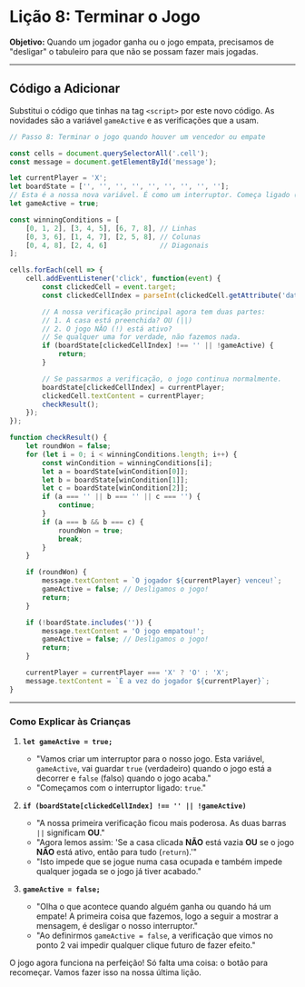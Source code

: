 # Lição 8: Terminar o Jogo

**Objetivo:** Quando um jogador ganha ou o jogo empata, precisamos de "desligar" o tabuleiro para que não se possam fazer mais jogadas.

---

## Código a Adicionar

Substitui o código que tinhas na tag `<script>` por este novo código. As novidades são a variável `gameActive` e as verificações que a usam.

```javascript
// Passo 8: Terminar o jogo quando houver um vencedor ou empate

const cells = document.querySelectorAll('.cell');
const message = document.getElementById('message');

let currentPlayer = 'X';
let boardState = ['', '', '', '', '', '', '', '', ''];
// Esta é a nossa nova variável. É como um interruptor. Começa ligado (true).
let gameActive = true;

const winningConditions = [
    [0, 1, 2], [3, 4, 5], [6, 7, 8], // Linhas
    [0, 3, 6], [1, 4, 7], [2, 5, 8], // Colunas
    [0, 4, 8], [2, 4, 6]             // Diagonais
];

cells.forEach(cell => {
    cell.addEventListener('click', function(event) {
        const clickedCell = event.target;
        const clickedCellIndex = parseInt(clickedCell.getAttribute('data-index'));

        // A nossa verificação principal agora tem duas partes:
        // 1. A casa está preenchida? OU (||)
        // 2. O jogo NÃO (!) está ativo?
        // Se qualquer uma for verdade, não fazemos nada.
        if (boardState[clickedCellIndex] !== '' || !gameActive) {
            return;
        }

        // Se passarmos a verificação, o jogo continua normalmente.
        boardState[clickedCellIndex] = currentPlayer;
        clickedCell.textContent = currentPlayer;
        checkResult();
    });
});

function checkResult() {
    let roundWon = false;
    for (let i = 0; i < winningConditions.length; i++) {
        const winCondition = winningConditions[i];
        let a = boardState[winCondition[0]];
        let b = boardState[winCondition[1]];
        let c = boardState[winCondition[2]];
        if (a === '' || b === '' || c === '') {
            continue;
        }
        if (a === b && b === c) {
            roundWon = true;
            break;
        }
    }

    if (roundWon) {
        message.textContent = `O jogador ${currentPlayer} venceu!`;
        gameActive = false; // Desligamos o jogo!
        return;
    }

    if (!boardState.includes('')) {
        message.textContent = 'O jogo empatou!';
        gameActive = false; // Desligamos o jogo!
        return;
    }

    currentPlayer = currentPlayer === 'X' ? 'O' : 'X';
    message.textContent = `É a vez do jogador ${currentPlayer}`;
}

```

---

### Como Explicar às Crianças

1. **`let gameActive = true;`**
    * "Vamos criar um interruptor para o nosso jogo. Esta variável, `gameActive`, vai guardar `true` (verdadeiro) quando o jogo está a decorrer e `false` (falso) quando o jogo acaba."
    * "Começamos com o interruptor ligado: `true`."

2. **`if (boardState[clickedCellIndex] !== '' || !gameActive)`**
    * "A nossa primeira verificação ficou mais poderosa. As duas barras `||` significam **OU**."
    * "Agora lemos assim: 'Se a casa clicada **NÃO** está vazia **OU** se o jogo **NÃO** está ativo, então para tudo (`return`).'"
    * "Isto impede que se jogue numa casa ocupada e também impede qualquer jogada se o jogo já tiver acabado."

3. **`gameActive = false;`**
    * "Olha o que acontece quando alguém ganha ou quando há um empate! A primeira coisa que fazemos, logo a seguir a mostrar a mensagem, é desligar o nosso interruptor."
    * "Ao definirmos `gameActive = false`, a verificação que vimos no ponto 2 vai impedir qualquer clique futuro de fazer efeito."

O jogo agora funciona na perfeição! Só falta uma coisa: o botão para recomeçar. Vamos fazer isso na nossa última lição.
